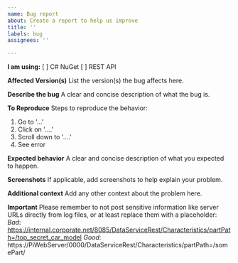 ```yaml
---
name: Bug report
about: Create a report to help us improve
title: ''
labels: bug
assignees: ''

---
```


**I am using:**
[ ] C# NuGet
[ ] REST API

**Affected Version(s)**
List the version(s) the bug affects here.

**Describe the bug**
A clear and concise description of what the bug is.

**To Reproduce**
Steps to reproduce the behavior:
1. Go to '...'
2. Click on '....'
3. Scroll down to '....'
4. See error

**Expected behavior**
A clear and concise description of what you expected to happen.

**Screenshots**
If applicable, add screenshots to help explain your problem.

**Additional context**
Add any other context about the problem here.

**Important**
Please remember to not post sensitive information like server URLs directly from log files, or at least replace them with a placeholder:
_Bad_: https://internal.corporate.net/8085/DataServiceRest/Characteristics/partPath=/top_secret_car_model
_Good_: https://PiWebServer/0000/DataServiceRest/Characteristics/partPath=/somePart/
